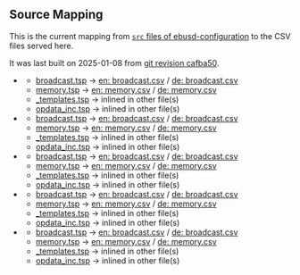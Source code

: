 ## Source Mapping
This is the current mapping from [`src` files of ebusd-configuration](https://github.com/john30/ebusd-configuration/tree//src) to the CSV files served here.

It was last built on 2025-01-08 from [git revision cafba50](https://github.com/john30/ebusd-configuration/tree/cafba50f874c2d37d035c7260adfdcbffe6bfdad).

<!-- note: template file to be amended with the actual data by the workflow -->
 - [](https://github.com/john30/ebusd-configuration/tree/./src//)
   - [broadcast.tsp](https://github.com/john30/ebusd-configuration/tree/./src//broadcast.tsp) &rarr; [en: broadcast.csv](en//broadcast.csv) / [de: broadcast.csv](de//broadcast.csv)
   - [memory.tsp](https://github.com/john30/ebusd-configuration/tree/./src//memory.tsp) &rarr; [en: memory.csv](en//memory.csv) / [de: memory.csv](de//memory.csv)
   - [_templates.tsp](https://github.com/john30/ebusd-configuration/tree/./src//_templates.tsp) &rarr; inlined in other file(s)
   - [opdata_inc.tsp](https://github.com/john30/ebusd-configuration/tree/./src//opdata_inc.tsp) &rarr; inlined in other file(s)
 - [](https://github.com/john30/ebusd-configuration/tree/./wolf/src//)
   - [broadcast.tsp](https://github.com/john30/ebusd-configuration/tree/./wolf/src//broadcast.tsp) &rarr; [en: broadcast.csv](en//broadcast.csv) / [de: broadcast.csv](de//broadcast.csv)
   - [memory.tsp](https://github.com/john30/ebusd-configuration/tree/./wolf/src//memory.tsp) &rarr; [en: memory.csv](en//memory.csv) / [de: memory.csv](de//memory.csv)
   - [_templates.tsp](https://github.com/john30/ebusd-configuration/tree/./wolf/src//_templates.tsp) &rarr; inlined in other file(s)
   - [opdata_inc.tsp](https://github.com/john30/ebusd-configuration/tree/./wolf/src//opdata_inc.tsp) &rarr; inlined in other file(s)
 - [](https://github.com/john30/ebusd-configuration/tree/./vaillant/src//)
   - [broadcast.tsp](https://github.com/john30/ebusd-configuration/tree/./vaillant/src//broadcast.tsp) &rarr; [en: broadcast.csv](en//broadcast.csv) / [de: broadcast.csv](de//broadcast.csv)
   - [memory.tsp](https://github.com/john30/ebusd-configuration/tree/./vaillant/src//memory.tsp) &rarr; [en: memory.csv](en//memory.csv) / [de: memory.csv](de//memory.csv)
   - [_templates.tsp](https://github.com/john30/ebusd-configuration/tree/./vaillant/src//_templates.tsp) &rarr; inlined in other file(s)
   - [opdata_inc.tsp](https://github.com/john30/ebusd-configuration/tree/./vaillant/src//opdata_inc.tsp) &rarr; inlined in other file(s)
 - [](https://github.com/john30/ebusd-configuration/tree/./tem/src//)
   - [broadcast.tsp](https://github.com/john30/ebusd-configuration/tree/./tem/src//broadcast.tsp) &rarr; [en: broadcast.csv](en//broadcast.csv) / [de: broadcast.csv](de//broadcast.csv)
   - [memory.tsp](https://github.com/john30/ebusd-configuration/tree/./tem/src//memory.tsp) &rarr; [en: memory.csv](en//memory.csv) / [de: memory.csv](de//memory.csv)
   - [_templates.tsp](https://github.com/john30/ebusd-configuration/tree/./tem/src//_templates.tsp) &rarr; inlined in other file(s)
   - [opdata_inc.tsp](https://github.com/john30/ebusd-configuration/tree/./tem/src//opdata_inc.tsp) &rarr; inlined in other file(s)
 - [](https://github.com/john30/ebusd-configuration/tree/./ochsner/src//)
   - [broadcast.tsp](https://github.com/john30/ebusd-configuration/tree/./ochsner/src//broadcast.tsp) &rarr; [en: broadcast.csv](en//broadcast.csv) / [de: broadcast.csv](de//broadcast.csv)
   - [memory.tsp](https://github.com/john30/ebusd-configuration/tree/./ochsner/src//memory.tsp) &rarr; [en: memory.csv](en//memory.csv) / [de: memory.csv](de//memory.csv)
   - [_templates.tsp](https://github.com/john30/ebusd-configuration/tree/./ochsner/src//_templates.tsp) &rarr; inlined in other file(s)
   - [opdata_inc.tsp](https://github.com/john30/ebusd-configuration/tree/./ochsner/src//opdata_inc.tsp) &rarr; inlined in other file(s)
